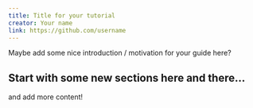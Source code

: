 ```yaml
---
title: Title for your tutorial
creator: Your name
link: https://github.com/username
---
```


Maybe add some nice introduction / motivation for your guide here?

## Start with some new sections here and there...

and add more content!